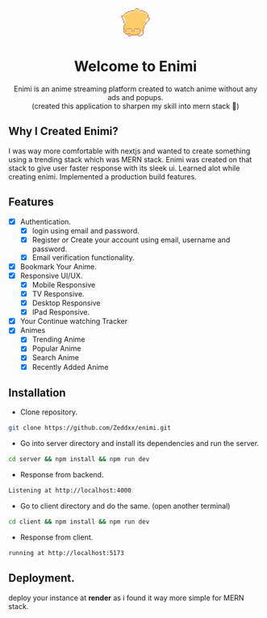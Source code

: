 <div align="center">
  <img src="/client/public/logo.gif" alt="enimi logo gif version" />
</div>
<h1 align="center">
  Welcome to Enimi
</h1>
<p align="center">
  Enimi is an anime streaming platform created to watch anime without any ads and popups.
  <br />
  (created this application to sharpen my skill into mern stack 🥲)
</p>

## Why I Created Enimi?
I was way more comfortable with nextjs and wanted to create something using a trending stack which was MERN stack. Enimi was created on that stack to give user faster response with its sleek ui. Learned alot while creating enimi. Implemented a production build features.

## Features

- [x] Authentication.
  - [x] login using email and password.
  - [x] Register or Create your account using email, username and password.
  - [x] Email verification functionality.
- [x] Bookmark Your Anime.
- [x] Responsive UI/UX.
  - [x] Mobile Responsive
  - [x] TV Responsive.
  - [x] Desktop Responsive
  - [x] IPad Responsive.
- [x] Your Continue watching Tracker
- [x] Animes
  - [x] Trending Anime
  - [x] Popular Anime
  - [x] Search Anime
  - [x] Recently Added Anime

## Installation

- Clone repository.
```bash
git clone https://github.com/Zeddxx/enimi.git
```
  
- Go into server directory and install its dependencies and run the server.
  
```bash
cd server && npm install && npm run dev
```

- Response from backend.

```bash
Listening at http://localhost:4000
```
  
- Go to client directory and do the same. (open another terminal)

```bash
cd client && npm install && npm run dev
```

- Response from client.

```bash
running at http://localhost:5173
```

  ## Deployment.
  deploy your instance at **render** as i found it way more simple for MERN stack.

